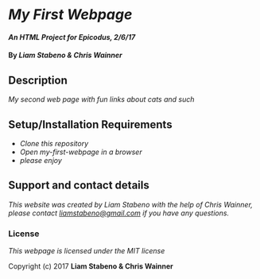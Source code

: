 # _My First Webpage_

#### _An HTML Project for Epicodus, 2/6/17_

#### By _**Liam Stabeno & Chris Wainner**_

## Description

_My second web page with fun links about cats and such_

## Setup/Installation Requirements

* _Clone this repository_
* _Open my-first-webpage in a browser_
* _please enjoy_


## Support and contact details

_This website was created by Liam Stabeno with the help of Chris Wainner, please contact liamstabeno@gmail.com if you have any questions._









### License

*This webpage is licensed under the MIT license*

Copyright (c) 2017 **Liam Stabeno & Chris Wainner**

